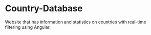 # Country-Database
Website that has information and statistics on countries with real-time filtering using Angular.


